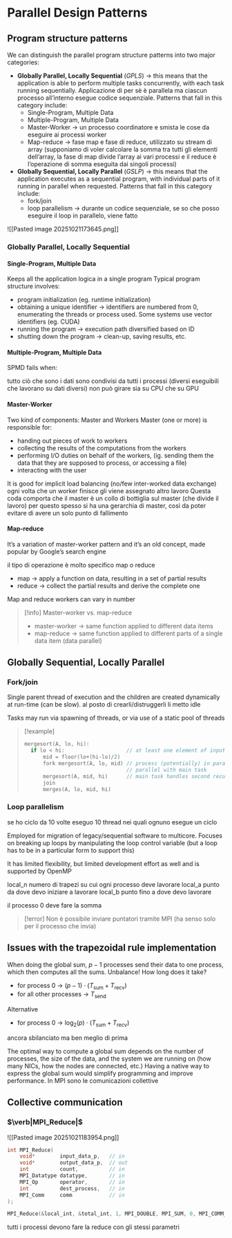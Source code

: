 # Parallel Design Patterns
## Program structure patterns
We can distinguish the parallel program structure patterns into two major categories:
- **Globally Parallel, Locally Sequential** (*GPLS*) → this means that the application is able to perform multiple tasks concurrently, with each task running sequentially. Applicazione di per sè è parallela ma ciascun processo all’interno esegue codice sequenziale. Patterns that fall in this category include:
	- Single-Program, Multiple Data
	- Multiple-Program, Multiple Data
	- Master-Worker → un processo coordinatore e smista le cose da eseguire ai processi worker
	- Map-reduce → fase map e fase di reduce, utilizzato su stream di array (supponiamo di voler calcolare  la somma tra tutti gli elementi dell’array, la fase di  map divide l’array ai vari processi e il reduce è l’operazione di somma eseguita dai singoli processi)
- **Globally Sequential, Locally Parallel** (*GSLP*) → this means that the application executes as a sequential program, with individual parts of it running in parallel when requested.  Patterns that fall in this category include:
	- fork/join
	- loop parallelism → durante un codice sequenziale, se so che posso eseguire il loop in parallelo, viene fatto

![[Pasted image 20251021173645.png]]

###  Globally Parallel, Locally Sequential
#### Single-Program, Multiple Data
Keeps all the application logica in a single program
Typical program structure involves:
- program initialization (eg. runtime initialization)
- obtaining a unique identifier → identifiers are numbered from $0$, enumerating the threads or process used. Some systems use vector identifiers (eg. CUDA)
- running the program → execution path diversified based on ID
- shutting down the program → clean-up, saving results, etc.

#### Multiple-Program, Multiple Data
SPMD fails when:

tutto ciò che sono i dati sono condivisi da tutti i processi (diversi eseguibili che lavorano su dati diversi)
non può girare sia su CPU che su GPU

#### Master-Worker
Two kind of components: Master and Workers
Master (one or more) is responsible for:
- handing out pieces of work to workers
- collecting the results of the computations from the workers
- performing I/O duties on behalf of the workers, (ig. sending them the data that they are supposed to process, or accessing a file)
- interacting with the user

It is good for implicit load balancing (no/few inter-worked data exchange) ogni volta che un worker finisce gli viene assegnato altro lavoro
Questa coda comporta che il master è un collo di bottiglia sul master (che divide il lavoro) per questo spesso si ha una gerarchia di master, così da poter evitare di avere un solo punto di fallimento
#### Map-reduce
It’s a variation of master-worker pattern and it’s an old concept, made popular by Google’s search engine

  il tipo di operazione è molto specifico map o reduce
  - map → apply a function on data, resulting in a set of partial results
  - reduce → collect the partial results and derive the complete one

Map and reduce workers can vary in number

>[!info] Master-worker vs. map-reduce
>- master-worker → same function applied to different data items
>- map-reduce → same function applied to different parts of a single data item (data parallel)

## Globally Sequential, Locally Parallel
### Fork/join
Single parent thread of execution and the children are created dynamically at run-time (can be slow). al posto di crearli/distruggerli li metto idle

Tasks may run via spawning of threads, or via use of a static pool of threads 

>[!example]
>```c
>mergesort(A, lo, hi):
>	if lo < hi:                    // at least one element of input
>		mid = floor(lo+(hi-lo)/2)
>		fork mergesort(A, lo, mid) // process (potentially) in parallel
>								   // parallel with main task
>		mergesort(A, mid, hi)      // main task handles second recursion
>		join
>		merges(A, lo, mid, hi)
>```

### Loop parallelism
se ho ciclo da 10 volte eseguo 10 thread nei quali ognuno esegue un ciclo

Employed for migration of legacy/sequential software to multicore. Focuses on breaking up loops by manipulating the loop control variable (but a loop has to be in a particular form to support this)

It has limited flexibility, but limited development effort as well and is supported by OpenMP


local_n numero di trapezi su cui ogni processo deve lavorare
local_a punto da dove devo iniziare a lavorare
local_b punto fino a dove devo lavorare

il processo 0 deve fare la somma


>[!error]
>Non è possibile inviare puntatori tramite MPI (ha senso solo per il processo che invia)

## Issues with the trapezoidal rule implementation
When doing the global sum, $p-1$ processes send their data to one process, which then computes all the sums.
Unbalance! How long does it take?
- for process $0$ → $(p-1)\cdot(T_{\text{sum}}+T_{\text{recv}})$
- for all other processes → $T_{\text{send}}$

Alternative
- for process $0$ → $\log_{2}(p)\cdot (T_{\text{sum}}+T_{\text{recv}})$

ancora sbilanciato ma ben meglio di prima

The optimal way to compute a global sum depends on the number of processes, the size of the data, and the system we are running on (how many NICs, how the nodes are connected, etc.)
Having a native way to express the global sum would simplify programming and improve performance. In MPI sono le comunicazioni collettive

## Collective communication 
### $\verb|MPI_Reduce|$
![[Pasted image 20251021183954.png]]

```c
int MPI_Reduce(
	void*        input_data_p,   // in
	void*        output_data_p,  // out
	int          count,          // in
	MPI_Datatype datatype,       // in
	MPI_Op       operator,       // in
	int          dest_process,   // in
	MPI_Comm     comm            // in
);
```

```c
MPI_Reduce(&local_int, &total_int, 1, MPI_DOUBLE, MPI_SUM, 0, MPI_COMM_WORLD)
```

tutti i processi devono fare la reduce con gli stessi parametri


